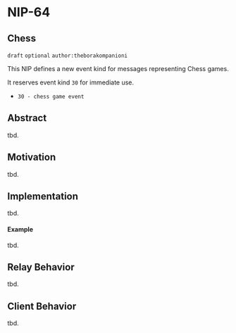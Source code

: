 NIP-64
======

Chess
-----

`draft` `optional` `author:theborakompanioni`

This NIP defines a new event kind for messages representing Chess games.

It reserves event kind `30` for immediate use.

- `30 - chess game event`

## Abstract

tbd.

## Motivation

tbd.

## Implementation

tbd.

#### Example

tbd.

## Relay Behavior

tbd.

## Client Behavior

tbd.
